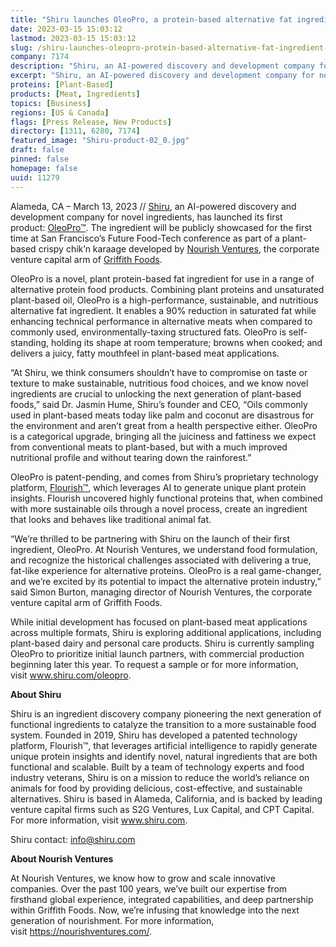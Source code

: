 ```yaml
---
title: "Shiru launches OleoPro, a protein-based alternative fat ingredient to unlock the next generation of plant-based foods"
date: 2023-03-15 15:03:12
lastmod: 2023-03-15 15:03:12
slug: /shiru-launches-oleopro-protein-based-alternative-fat-ingredient-unlock-next-generation
company: 7174
description: "Shiru, an AI-powered discovery and development company for novel ingredients, has launched its first product: OleoPro."
excerpt: "Shiru, an AI-powered discovery and development company for novel ingredients, has launched its first product: OleoPro."
proteins: [Plant-Based]
products: [Meat, Ingredients]
topics: [Business]
regions: [US & Canada]
flags: [Press Release, New Products]
directory: [1311, 6280, 7174]
featured_image: "Shiru-product-02_0.jpg"
draft: false
pinned: false
homepage: false
uuid: 11279
---
```

<p>Alameda, CA – March 13, 2023 // <a href="https://www.shiru.com/">Shiru</a>, an AI-powered discovery and development company for novel ingredients, has launched its first product: <a href="https://www.shiru.com/oleopro/">OleoPro™</a>. The ingredient will be publicly showcased for the first time at San Francisco’s Future Food-Tech conference as part of a plant-based crispy chik’n karaage developed by <a href="https://nourishventures.com/">Nourish Ventures</a>, the corporate venture capital arm of <a href="https://griffithfoods.com/">Griffith Foods</a>. </p>
<p>OleoPro is a novel, plant protein-based fat ingredient for use in a range of alternative protein food products. Combining plant proteins and unsaturated plant-based oil, OleoPro is a high-performance, sustainable, and nutritious alternative fat ingredient. It enables a 90% reduction in saturated fat while enhancing technical performance in alternative meats when compared to commonly used, environmentally-taxing structured fats. OleoPro is self-standing, holding its shape at room temperature; browns when cooked; and delivers a juicy, fatty mouthfeel in plant-based meat applications. </p>
<p>“At Shiru, we think consumers shouldn’t have to compromise on taste or texture to make sustainable, nutritious food choices, and we know novel ingredients are crucial to unlocking the next generation of plant-based foods,” said Dr. Jasmin Hume, Shiru’s founder and CEO, “Oils commonly used in plant-based meats today like palm and coconut are disastrous for the environment and aren’t great from a health perspective either. OleoPro is a categorical upgrade, bringing all the juiciness and fattiness we expect from conventional meats to plant-based, but with a much improved nutritional profile and without tearing down the rainforest.”</p>
<p>OleoPro is patent-pending, and comes from Shiru’s proprietary technology platform, <a href="https://www.shiru.com/approach/">Flourish™</a>, which leverages AI to generate unique plant protein insights. Flourish uncovered highly functional proteins that, when combined with more sustainable oils through a novel process, create an ingredient that looks and behaves like traditional animal fat.</p>
<p>​​“We’re thrilled to be partnering with Shiru on the launch of their first ingredient, OleoPro. At Nourish Ventures, we understand food formulation, and recognize the historical challenges associated with delivering a true, fat-like experience for alternative proteins. OleoPro is a real game-changer, and we’re excited by its potential to impact the alternative protein industry,” said Simon Burton, managing director of Nourish Ventures, the corporate venture capital arm of Griffith Foods.</p>
<p>While initial development has focused on plant-based meat applications across multiple formats, Shiru is exploring additional applications, including plant-based dairy and personal care products. Shiru is currently sampling OleoPro to prioritize initial launch partners, with commercial production beginning later this year. To request a sample or for more information, visit <a href="https://www.shiru.com/oleopro">www.shiru.com/oleopro</a>. </p>
<p><strong>About Shiru</strong></p>
<p>Shiru is an ingredient discovery company pioneering the next generation of functional ingredients to catalyze the transition to a more sustainable food system. Founded in 2019, Shiru has developed a patented technology platform, Flourish™, that leverages artificial intelligence to rapidly generate unique protein insights and identify novel, natural ingredients that are both functional and scalable. Built by a team of technology experts and food industry veterans, Shiru is on a mission to reduce the world’s reliance on animals for food by providing delicious, cost-effective, and sustainable alternatives. Shiru is based in Alameda, California, and is backed by leading venture capital firms such as S2G Ventures, Lux Capital, and CPT Capital. For more information, visit <a href="https://www.shiru.com/">www.shiru.com</a>.</p>
<p>Shiru contact: <a href="mailto:info@shiru.com">info@shiru.com</a> </p>
<p><strong>About Nourish Ventures</strong></p>
<p>At Nourish Ventures, we know how to grow and scale innovative companies. Over the past 100 years, we’ve built our expertise from firsthand global experience, integrated capabilities, and deep partnership within Griffith Foods. Now, we’re infusing that knowledge into the next generation of nourishment. For more information, visit <a href="https://nourishventures.com/">https://nourishventures.com/</a>.</p>

